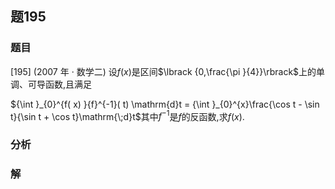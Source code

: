 ## 题195
### 题目
[195] (2007 年 · 数学二) 设$f( x)$是区间$\lbrack  {0,\frac{\pi }{4}}\rbrack$上的单调、可导函数,且满足

${\int }_{0}^{f( x) }{f}^{-1}( t) \mathrm{d}t = {\int }_{0}^{x}\frac{\cos t - \sin t}{\sin t + \cos t}\mathrm{\;d}t$其中${f}^{-1}$是$f$的反函数,求$f( x)$.
### 分析

### 解